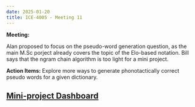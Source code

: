 ```yaml
---
date: 2025-01-20
title: ICE-4005 - Meeting 11
---
```

**Meeting:**  

Alan proposed to focus on the pseudo-word generation question, as the main M.Sc porject already covers the topic of the Elo-based notation. 
Bill says that the ngram chain algorithm is too light for a mini project.

**Action Items:**
Explore more ways to generate phonotactically correct pseudo words for a given dictionary.

## [Mini-project Dashboard](<./ice-4005-dashboard>)